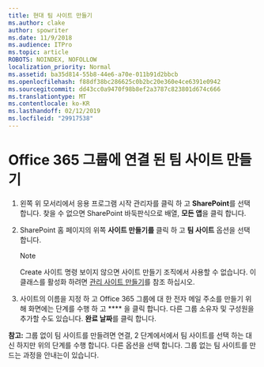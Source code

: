 ```yaml
---
title: 현대 팀 사이트 만들기
ms.author: clake
author: spowriter
ms.date: 11/9/2018
ms.audience: ITPro
ms.topic: article
ROBOTS: NOINDEX, NOFOLLOW
localization_priority: Normal
ms.assetid: ba35d814-55b8-44e6-a70e-011b91d2bbcb
ms.openlocfilehash: f88df38bc286625c0b2bc20e360e4ce6391e0942
ms.sourcegitcommit: dd43cc0a9470f98b8ef2a3787c823801d674c666
ms.translationtype: MT
ms.contentlocale: ko-KR
ms.lasthandoff: 02/12/2019
ms.locfileid: "29917538"
---
```

# <a name="create-an-office-365-group-connected-team-site"></a>Office 365 그룹에 연결 된 팀 사이트 만들기

1. 왼쪽 위 모서리에서 응용 프로그램 시작 관리자를 클릭 하 고 **SharePoint**를 선택 합니다. 찾을 수 없으면 SharePoint 바둑판식으로 배열, **모든 앱**을 클릭 합니다.
    
2. SharePoint 홈 페이지의 위쪽 **사이트 만들기를** 클릭 하 고 **팀 사이트** 옵션을 선택 합니다. 
    
    > [!NOTE]
    > Create 사이트 명령 보이지 않으면 사이트 만들기 조직에서 사용할 수 없습니다. 이 클래스를 활성화 하려면 [관리 사이트 만들기](https://go.microsoft.com/fwlink/?linkid=2009644)를 참조 하십시오. 
  
3. 사이트의 이름을 지정 하 고 Office 365 그룹에 대 한 전자 메일 주소를 만들기 위해 화면에는 단계를 수행 하 고 **** 을 클릭 합니다. 다른 그룹 소유자 및 구성원을 추가할 수도 있습니다. **완료 날짜**를 클릭 합니다.
  
 **참고:** 그룹 없이 팀 사이트를 만들려면 연결, 2 단계에서에서 팀 사이트를 선택 하는 대신 하지만 위의 단계를 수행 합니다. 다른 옵션을 선택 합니다. 그룹 없는 팀 사이트를 만드는 과정을 안내는이 있습니다. 
    


